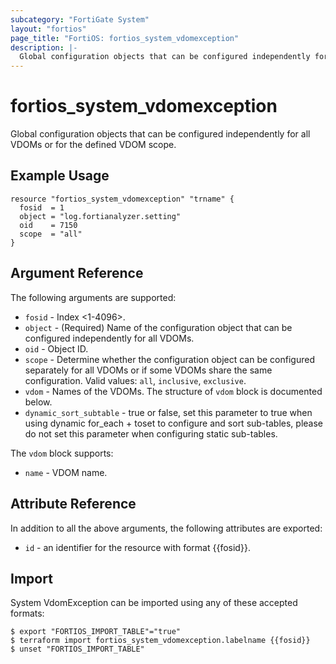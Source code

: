 ```yaml
---
subcategory: "FortiGate System"
layout: "fortios"
page_title: "FortiOS: fortios_system_vdomexception"
description: |-
  Global configuration objects that can be configured independently for all VDOMs or for the defined VDOM scope.
---
```


# fortios_system_vdomexception
Global configuration objects that can be configured independently for all VDOMs or for the defined VDOM scope.

## Example Usage

```hcl
resource "fortios_system_vdomexception" "trname" {
  fosid  = 1
  object = "log.fortianalyzer.setting"
  oid    = 7150
  scope  = "all"
}
```

## Argument Reference

The following arguments are supported:

* `fosid` - Index <1-4096>.
* `object` - (Required) Name of the configuration object that can be configured independently for all VDOMs.
* `oid` - Object ID.
* `scope` - Determine whether the configuration object can be configured separately for all VDOMs or if some VDOMs share the same configuration. Valid values: `all`, `inclusive`, `exclusive`.
* `vdom` - Names of the VDOMs. The structure of `vdom` block is documented below.
* `dynamic_sort_subtable` - true or false, set this parameter to true when using dynamic for_each + toset to configure and sort sub-tables, please do not set this parameter when configuring static sub-tables.

The `vdom` block supports:

* `name` - VDOM name.


## Attribute Reference

In addition to all the above arguments, the following attributes are exported:
* `id` - an identifier for the resource with format {{fosid}}.

## Import

System VdomException can be imported using any of these accepted formats:
```
$ export "FORTIOS_IMPORT_TABLE"="true"
$ terraform import fortios_system_vdomexception.labelname {{fosid}}
$ unset "FORTIOS_IMPORT_TABLE"
```
